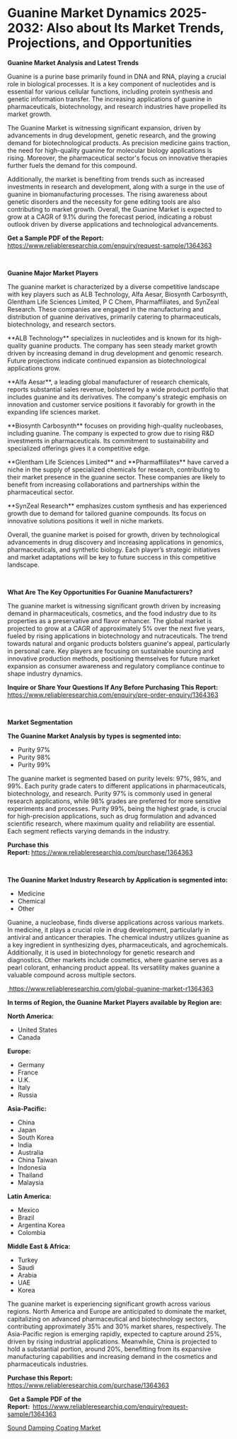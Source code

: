 <p><h1>Guanine Market Dynamics 2025-2032: Also about Its Market Trends, Projections, and Opportunities</h1></p><p><strong>Guanine Market Analysis and Latest Trends</strong></p>
<p><p>Guanine is a purine base primarily found in DNA and RNA, playing a crucial role in biological processes. It is a key component of nucleotides and is essential for various cellular functions, including protein synthesis and genetic information transfer. The increasing applications of guanine in pharmaceuticals, biotechnology, and research industries have propelled its market growth.</p><p>The Guanine Market is witnessing significant expansion, driven by advancements in drug development, genetic research, and the growing demand for biotechnological products. As precision medicine gains traction, the need for high-quality guanine for molecular biology applications is rising. Moreover, the pharmaceutical sector's focus on innovative therapies further fuels the demand for this compound.</p><p>Additionally, the market is benefiting from trends such as increased investments in research and development, along with a surge in the use of guanine in biomanufacturing processes. The rising awareness about genetic disorders and the necessity for gene editing tools are also contributing to market growth. Overall, the Guanine Market is expected to grow at a CAGR of 9.1% during the forecast period, indicating a robust outlook driven by diverse applications and technological advancements.</p></p>
<p><strong>Get a Sample PDF of the Report:&nbsp;</strong> <a href="https://www.reliableresearchiq.com/enquiry/request-sample/1364363?utm_campaign=2843&utm_medium=2&utm_source=Github&utm_content=ia&utm_term=01042025&utm_id=guanine">https://www.reliableresearchiq.com/enquiry/request-sample/1364363</a></p>
<p>&nbsp;</p>
<p><strong>Guanine Major Market Players</strong></p>
<p><p>The guanine market is characterized by a diverse competitive landscape with key players such as ALB Technology, Alfa Aesar, Biosynth Carbosynth, Glentham Life Sciences Limited, P C Chem, Pharmaffiliates, and SynZeal Research. These companies are engaged in the manufacturing and distribution of guanine derivatives, primarily catering to pharmaceuticals, biotechnology, and research sectors.</p><p>**ALB Technology** specializes in nucleotides and is known for its high-quality guanine products. The company has seen steady market growth driven by increasing demand in drug development and genomic research. Future projections indicate continued expansion as biotechnological applications grow.</p><p>**Alfa Aesar**, a leading global manufacturer of research chemicals, reports substantial sales revenue, bolstered by a wide product portfolio that includes guanine and its derivatives. The company's strategic emphasis on innovation and customer service positions it favorably for growth in the expanding life sciences market.</p><p>**Biosynth Carbosynth** focuses on providing high-quality nucleobases, including guanine. The company is expected to grow due to rising R&D investments in pharmaceuticals. Its commitment to sustainability and specialized offerings gives it a competitive edge.</p><p>**Glentham Life Sciences Limited** and **Pharmaffiliates** have carved a niche in the supply of specialized chemicals for research, contributing to their market presence in the guanine sector. These companies are likely to benefit from increasing collaborations and partnerships within the pharmaceutical sector.</p><p>**SynZeal Research** emphasizes custom synthesis and has experienced growth due to demand for tailored guanine compounds. Its focus on innovative solutions positions it well in niche markets.</p><p>Overall, the guanine market is poised for growth, driven by technological advancements in drug discovery and increasing applications in genomics, pharmaceuticals, and synthetic biology. Each player’s strategic initiatives and market adaptations will be key to future success in this competitive landscape.</p></p>
<p>&nbsp;</p>
<p><strong>What Are The Key Opportunities For Guanine Manufacturers?</strong></p>
<p><p>The guanine market is witnessing significant growth driven by increasing demand in pharmaceuticals, cosmetics, and the food industry due to its properties as a preservative and flavor enhancer. The global market is projected to grow at a CAGR of approximately 5% over the next five years, fueled by rising applications in biotechnology and nutraceuticals. The trend towards natural and organic products bolsters guanine's appeal, particularly in personal care. Key players are focusing on sustainable sourcing and innovative production methods, positioning themselves for future market expansion as consumer awareness and regulatory compliance continue to shape industry dynamics.</p></p>
<p><strong>Inquire or Share Your Questions If Any Before Purchasing This Report:</strong> <a href="https://www.reliableresearchiq.com/enquiry/pre-order-enquiry/1364363?utm_campaign=2843&utm_medium=2&utm_source=Github&utm_content=ia&utm_term=01042025&utm_id=guanine">https://www.reliableresearchiq.com/enquiry/pre-order-enquiry/1364363</a></p>
<p>&nbsp;</p>
<p><strong>Market Segmentation</strong></p>
<p><strong>The Guanine Market Analysis by types is segmented into:</strong></p>
<p><ul><li>Purity 97%</li><li>Purity 98%</li><li>Purity 99%</li></ul></p>
<p><p>The guanine market is segmented based on purity levels: 97%, 98%, and 99%. Each purity grade caters to different applications in pharmaceuticals, biotechnology, and research. Purity 97% is commonly used in general research applications, while 98% grades are preferred for more sensitive experiments and processes. Purity 99%, being the highest grade, is crucial for high-precision applications, such as drug formulation and advanced scientific research, where maximum quality and reliability are essential. Each segment reflects varying demands in the industry.</p></p>
<p><strong>Purchase this Report:&nbsp;</strong><a href="https://www.reliableresearchiq.com/purchase/1364363?utm_campaign=2843&utm_medium=2&utm_source=Github&utm_content=ia&utm_term=01042025&utm_id=guanine">https://www.reliableresearchiq.com/purchase/1364363</a></p>
<p>&nbsp;</p>
<p><strong>The Guanine Market Industry Research by Application is segmented into:</strong></p>
<p><ul><li>Medicine</li><li>Chemical</li><li>Other</li></ul></p>
<p><p>Guanine, a nucleobase, finds diverse applications across various markets. In medicine, it plays a crucial role in drug development, particularly in antiviral and anticancer therapies. The chemical industry utilizes guanine as a key ingredient in synthesizing dyes, pharmaceuticals, and agrochemicals. Additionally, it is used in biotechnology for genetic research and diagnostics. Other markets include cosmetics, where guanine serves as a pearl colorant, enhancing product appeal. Its versatility makes guanine a valuable compound across multiple sectors.</p></p>
<p><a href="https://www.reliableresearchiq.com/global-guanine-market-r1364363?utm_campaign=2843&utm_medium=2&utm_source=Github&utm_content=ia&utm_term=01042025&utm_id=guanine">&nbsp;https://www.reliableresearchiq.com/global-guanine-market-r1364363</a></p>
<p><strong>In terms of Region, the Guanine Market Players available by Region are:</strong></p>
<p>
    <p> <strong> North America: </strong>
        <ul>
            <li>United States</li>
            <li>Canada</li>
        </ul>
        </p> 
    <p> <strong> Europe: </strong>
        <ul>
            <li>Germany</li>
            <li>France</li>
            <li>U.K.</li>
            <li>Italy</li>
            <li>Russia</li>
        </ul>
        </p> 
    <p> <strong> Asia-Pacific: </strong>
        <ul>
            <li>China</li>
            <li>Japan</li>
            <li>South Korea</li>
            <li>India</li>
            <li>Australia</li>
            <li>China Taiwan</li>
            <li>Indonesia</li>
            <li>Thailand</li>
            <li>Malaysia</li>
        </ul>
        </p> 
    <p> <strong> Latin America: </strong>
        <ul>
            <li>Mexico</li>
            <li>Brazil</li>
            <li>Argentina Korea</li>
            <li>Colombia</li>
        </ul>
        </p> 
    <p> <strong> Middle East & Africa: </strong>
        <ul>
            <li>Turkey</li>
            <li>Saudi</li>
            <li>Arabia</li>
            <li>UAE</li>
            <li>Korea</li>
        </ul>
    </p>
    </p>
<p><p>The guanine market is experiencing significant growth across various regions. North America and Europe are anticipated to dominate the market, capitalizing on advanced pharmaceutical and biotechnology sectors, contributing approximately 35% and 30% market shares, respectively. The Asia-Pacific region is emerging rapidly, expected to capture around 25%, driven by rising industrial applications. Meanwhile, China is projected to hold a substantial portion, around 20%, benefitting from its expansive manufacturing capabilities and increasing demand in the cosmetics and pharmaceuticals industries.</p></p>
<p><strong>Purchase this Report: </strong><a href="https://www.reliableresearchiq.com/purchase/1364363?utm_campaign=2843&utm_medium=2&utm_source=Github&utm_content=ia&utm_term=01042025&utm_id=guanine">https://www.reliableresearchiq.com/purchase/1364363</a></p>
<p>&nbsp;<strong>Get a Sample PDF of the Report:&nbsp;&nbsp;</strong><a href="https://www.reliableresearchiq.com/enquiry/request-sample/1364363?utm_campaign=2843&utm_medium=2&utm_source=Github&utm_content=ia&utm_term=01042025&utm_id=guanine">https://www.reliableresearchiq.com/enquiry/request-sample/1364363</a></p>
<p><strong></strong></p>
<p><p><a href="https://github.com/bholdsfofie/Market-Research-Report-List-1/blob/main/sound-damping-coating-market.md?utm_campaign=2843&utm_medium=2&utm_source=Github&utm_content=ia&utm_term=01042025&utm_id=guanine">Sound Damping Coating Market</a></p></p>